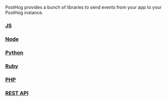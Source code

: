 PostHog provides a bunch of libraries to send events from your app to your PostHog instance.

### [JS](https://github.com/PostHog/posthog/wiki/JS-integration)

### [Node](https://github.com/PostHog/posthog/wiki/node-integration)

### [Python](https://github.com/PostHog/posthog/wiki/python-integration)

### [Ruby](https://github.com/PostHog/posthog/wiki/ruby-integration)

### [PHP](https://github.com/PostHog/posthog/wiki/PHP-integration)

### [REST API](https://github.com/PostHog/posthog/wiki/api)
